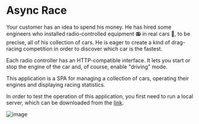 # Async Race

Your customer has an idea to spend his money. He has hired some engineers who installed radio-controlled equipment 📻 in real cars 🚗, to be precise, all of his collection of cars. He is eager to create a kind of drag-racing competition in order to discover which car is the fastest.

Each radio controller has an HTTP-compatible interface. It lets you start or stop the engine of the car and, of course, enable "driving" mode.

This application is a SPA for managing a collection of cars, operating their engines and displaying racing statistics.

In order to test the operation of this application, you first need to run a local server, which can be downloaded from the [link](https://github.com/mikhama/async-race-api).

![image](https://github.com/user-attachments/assets/76a06755-001d-4a80-b72f-1e43bb46b879)
